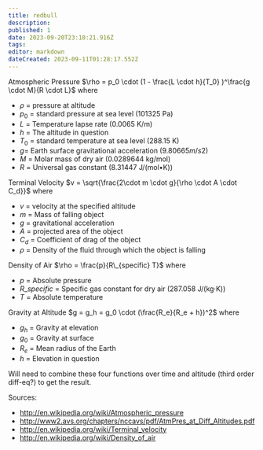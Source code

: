 ```yaml
---
title: redbull
description: 
published: 1
date: 2023-09-20T23:10:21.916Z
tags: 
editor: markdown
dateCreated: 2023-09-11T01:28:17.552Z
---
```


Atmospheric Pressure $\rho = p_0 \cdot (1 - \frac{L \cdot h}{T_0} )^\frac{g \cdot M}{R \cdot L}$ where

-   $\rho$ = pressure at altitude
-   $p_0$ = standard pressure at sea level (101325 Pa)
-   $L$ = Temperature lapse rate (0.0065 K/m)
-   $h$ = The altitude in question
-   $T_0$ = standard temperature at sea level (288.15 K)
-   $g$= Earth surface gravitational acceleration (9.80665$m/s2$)
-   $M$ = Molar mass of dry air (0.0289644 kg/mol)
-   $R$ = Universal gas constant (8.31447 J/(mol•K))

Terminal Velocity $v = \sqrt{\frac{2\cdot m \cdot g}{\rho \cdot A \cdot C_d}}$ where

-   $v$ = velocity at the specified altitude
-   $m$ = Mass of falling object
-   $g$ = gravitational acceleration
-   $A$ = projected area of the object
-   $C_d$ = Coefficient of drag of the object
-   $\rho$ = Density of the fluid through which the object is falling

Density of Air $\rho = \frac{p}{R\_{specific} T}$ where

-   $p$ = Absolute pressure
-   $R\_{specific}$ = Specific gas constant for dry air (287.058 J/(kg·K))
-   $T$ = Absolute temperature

Gravity at Altitude $g = g_h = g_0 \cdot (\frac{R_e}{R_e + h})^2$ where

-   $g_h$ = Gravity at elevation
-   $g_0$ = Gravity at surface
-   $R_e$ = Mean radius of the Earth
-   $h$ = Elevation in question

Will need to combine these four functions over time and altitude (third order diff-eq?) to get the result.

Sources:

-   <http://en.wikipedia.org/wiki/Atmospheric_pressure>
-   <http://www2.avs.org/chapters/nccavs/pdf/AtmPres_at_Diff_Altitudes.pdf>
-   <http://en.wikipedia.org/wiki/Terminal_velocity>
-   <http://en.wikipedia.org/wiki/Density_of_air>


